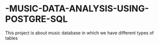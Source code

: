 # -MUSIC-DATA-ANALYSIS-USING-POSTGRE-SQL
This project is about music database in which we have different types of tables 
